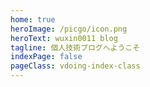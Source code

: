 ```yaml
---
home: true
heroImage: /picgo/icon.png
heroText: wuxin0011 blog
tagline: 個人技術ブログへようこそ
indexPage: false
pageClass: vdoing-index-class
---
```


<IndexBigImg />

<Card :cardData="[
  {
    cardName: 'フロントエンド',
    cardContent: 'HTML, CSS, JavaScript, Vue, React, TypeScriptなど最新のフロントエンド技術',
    cardSrc: '/web/',
    cardImgSrc: 'https://cdn.jsdelivr.net/gh/wuxin0011/wuxin@main/blog-resource/img/vue.jpg'
  },
  {
    cardName: 'バックエンド',
    cardContent: 'Java, Spring Boot, MyBatis, MySQLなどバックエンド開発技術',
    cardSrc: '/admin/',
    cardImgSrc: 'https://cdn.jsdelivr.net/gh/wuxin0011/wuxin@main/blog-resource/img/spring.jpg'
  },
  {
    cardName: '開発ツール',
    cardContent: 'Git, Docker, VS Code, 実用スクリプトなど開発効率化ツール',
    cardSrc: '/tools/',
    cardImgSrc: 'https://cdn.jsdelivr.net/gh/wuxin0011/wuxin@main/blog-resource/img/tools.jpg'
  }
]" :cardListSize="3" :carTitleColor="'#11A8CD'" />

<Fantasy />

<GlobalTip />